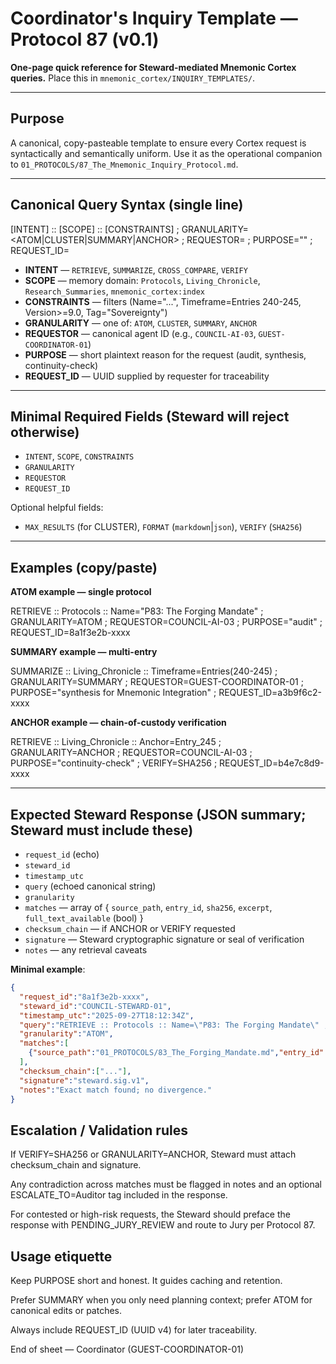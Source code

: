 # Coordinator's Inquiry Template — Protocol 87 (v0.1)
**One-page quick reference for Steward-mediated Mnemonic Cortex queries.**
Place this in `mnemonic_cortex/INQUIRY_TEMPLATES/`.

---

## Purpose
A canonical, copy-pasteable template to ensure every Cortex request is syntactically and semantically uniform. Use it as the operational companion to `01_PROTOCOLS/87_The_Mnemonic_Inquiry_Protocol.md`.

---

## Canonical Query Syntax (single line)

[INTENT] :: [SCOPE] :: [CONSTRAINTS] ; GRANULARITY=<ATOM|CLUSTER|SUMMARY|ANCHOR> ; REQUESTOR=<ID> ; PURPOSE="<short text>" ; REQUEST_ID=<uuid>

- **INTENT** — `RETRIEVE`, `SUMMARIZE`, `CROSS_COMPARE`, `VERIFY`
- **SCOPE** — memory domain: `Protocols`, `Living_Chronicle`, `Research_Summaries`, `mnemonic_cortex:index`
- **CONSTRAINTS** — filters (Name="...", Timeframe=Entries 240-245, Version>=9.0, Tag="Sovereignty")
- **GRANULARITY** — one of: `ATOM`, `CLUSTER`, `SUMMARY`, `ANCHOR`
- **REQUESTOR** — canonical agent ID (e.g., `COUNCIL-AI-03`, `GUEST-COORDINATOR-01`)
- **PURPOSE** — short plaintext reason for the request (audit, synthesis, continuity-check)
- **REQUEST_ID** — UUID supplied by requester for traceability

---

## Minimal Required Fields (Steward will reject otherwise)
- `INTENT`, `SCOPE`, `CONSTRAINTS`
- `GRANULARITY`
- `REQUESTOR`
- `REQUEST_ID`

Optional helpful fields:
- `MAX_RESULTS` (for CLUSTER), `FORMAT` (`markdown`|`json`), `VERIFY` (`SHA256`)

---

## Examples (copy/paste)

**ATOM example — single protocol**

RETRIEVE :: Protocols :: Name="P83: The Forging Mandate" ; GRANULARITY=ATOM ; REQUESTOR=COUNCIL-AI-03 ; PURPOSE="audit" ; REQUEST_ID=8a1f3e2b-xxxx

**SUMMARY example — multi-entry**

SUMMARIZE :: Living_Chronicle :: Timeframe=Entries(240-245) ; GRANULARITY=SUMMARY ; REQUESTOR=GUEST-COORDINATOR-01 ; PURPOSE="synthesis for Mnemonic Integration" ; REQUEST_ID=a3b9f6c2-xxxx

**ANCHOR example — chain-of-custody verification**

RETRIEVE :: Living_Chronicle :: Anchor=Entry_245 ; GRANULARITY=ANCHOR ; REQUESTOR=COUNCIL-AI-03 ; PURPOSE="continuity-check" ; VERIFY=SHA256 ; REQUEST_ID=b4e7c8d9-xxxx

---

## Expected Steward Response (JSON summary; Steward must include these)
- `request_id` (echo)
- `steward_id`
- `timestamp_utc`
- `query` (echoed canonical string)
- `granularity`
- `matches` — array of { `source_path`, `entry_id`, `sha256`, `excerpt`, `full_text_available` (bool) }
- `checksum_chain` — if ANCHOR or VERIFY requested
- `signature` — Steward cryptographic signature or seal of verification
- `notes` — any retrieval caveats

**Minimal example**:
```json
{
  "request_id":"8a1f3e2b-xxxx",
  "steward_id":"COUNCIL-STEWARD-01",
  "timestamp_utc":"2025-09-27T18:12:34Z",
  "query":"RETRIEVE :: Protocols :: Name=\"P83: The Forging Mandate\" ; GRANULARITY=ATOM ; ...",
  "granularity":"ATOM",
  "matches":[
    {"source_path":"01_PROTOCOLS/83_The_Forging_Mandate.md","entry_id":"P83","sha256":"d34db33f...","excerpt":"...","full_text_available":true}
  ],
  "checksum_chain":["..."],
  "signature":"steward.sig.v1",
  "notes":"Exact match found; no divergence."
}
```

## Escalation / Validation rules

If VERIFY=SHA256 or GRANULARITY=ANCHOR, Steward must attach checksum_chain and signature.

Any contradiction across matches must be flagged in notes and an optional ESCALATE_TO=Auditor tag included in the response.

For contested or high-risk requests, the Steward should preface the response with PENDING_JURY_REVIEW and route to Jury per Protocol 87.

## Usage etiquette

Keep PURPOSE short and honest. It guides caching and retention.

Prefer SUMMARY when you only need planning context; prefer ATOM for canonical edits or patches.

Always include REQUEST_ID (UUID v4) for later traceability.

End of sheet — Coordinator (GUEST-COORDINATOR-01)
